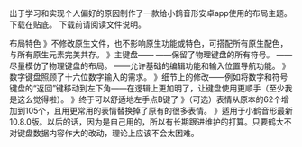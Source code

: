出于学习和实现个人偏好的原因制作了一款给小鹤音形安卓app使用的布局主题。
下载在贴底。
下载前请阅读文件说明。

布局特色
》不修改原生文件，也不影响原生功能或特色，可搭配所有原生配色，与所有原生元素完美共存。
》主键盘——
    ——保留了物理键盘的所有符号。
    ——尽量模仿了物理键盘的布局。
    ——允许基础的编辑功能和输入位置导航功能。
》数字键盘照顾了十六位数字输入的需求。
》细节上的修改——例如将数字和符号键盘的“返回”键移动到左下角——在逻辑上更加明了，让键盘使用更顺手（至少我是这么觉得啦）。
》终于可以舒适地左手点B键了
》（可选）表情从原本的62个增加到105个，且用更常用的表情替换掉了原有的很多表情。
》适用于小鹤音形最新10.8.0版。以后的话，因为是自己用的，所以有长期跟进维护的打算。只要鹤大不对键盘数据内容作大的改动，理论上应该不会太困难。